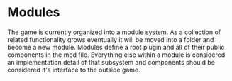 # Modules

The game is currently organized into a module system.  As a collection of related functionality grows eventually it will be moved into a folder and become a new module.  Modules define a root plugin and all of their public components in the mod file.  Everything else within a module is considered an implementation detail of that subsystem and components should be considered it's interface to the outside game.
